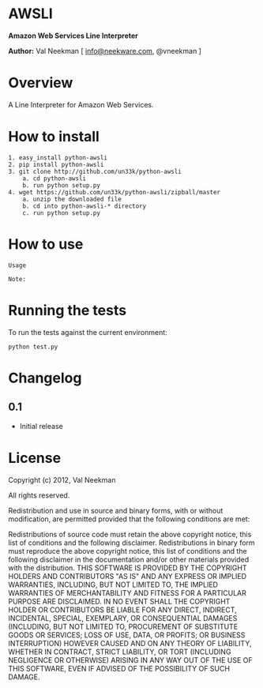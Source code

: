 AWSLI
====================

**Amazon Web Services Line Interpreter**

**Author:** Val Neekman [ info@neekware.com, @vneekman ]

Overview
========

A Line Interpreter for Amazon Web Services.

How to install
==================

    1. easy_install python-awsli
    2. pip install python-awsli
    3. git clone http://github.com/un33k/python-awsli
        a. cd python-awsli
        b. run python setup.py
    4. wget https://github.com/un33k/python-awsli/zipball/master
        a. unzip the downloaded file
        b. cd into python-awsli-* directory
        c. run python setup.py

How to use
=================

``Usage``

``Note:``

Running the tests
=================

To run the tests against the current environment:

    python test.py

Changelog
=========

0.1
-----

* Initial release


License
=======

Copyright (c) 2012, Val Neekman

All rights reserved.

Redistribution and use in source and binary forms, with or without 
modification, are permitted provided that the following conditions are met:

Redistributions of source code must retain the above copyright notice, this 
list of conditions and the following disclaimer.
Redistributions in binary form must reproduce the above copyright notice, this 
list of conditions and the following disclaimer in the documentation and/or 
other materials provided with the distribution.
THIS SOFTWARE IS PROVIDED BY THE COPYRIGHT HOLDERS AND CONTRIBUTORS "AS IS" AND 
ANY EXPRESS OR IMPLIED WARRANTIES, INCLUDING, BUT NOT LIMITED TO, THE IMPLIED 
WARRANTIES OF MERCHANTABILITY AND FITNESS FOR A PARTICULAR PURPOSE ARE 
DISCLAIMED. IN NO EVENT SHALL THE COPYRIGHT HOLDER OR CONTRIBUTORS BE LIABLE 
FOR ANY DIRECT, INDIRECT, INCIDENTAL, SPECIAL, EXEMPLARY, OR CONSEQUENTIAL 
DAMAGES (INCLUDING, BUT NOT LIMITED TO, PROCUREMENT OF SUBSTITUTE GOODS OR 
SERVICES; LOSS OF USE, DATA, OR PROFITS; OR BUSINESS INTERRUPTION) HOWEVER 
CAUSED AND ON ANY THEORY OF LIABILITY, WHETHER IN CONTRACT, STRICT LIABILITY, 
OR TORT (INCLUDING NEGLIGENCE OR OTHERWISE) ARISING IN ANY WAY OUT OF THE USE 
OF THIS SOFTWARE, EVEN IF ADVISED OF THE POSSIBILITY OF SUCH DAMAGE.



